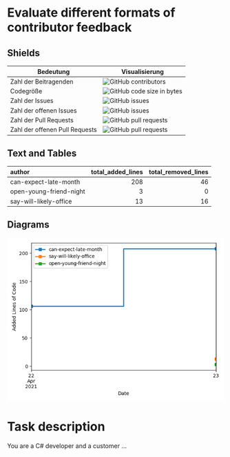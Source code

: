 # Evaluate different formats of contributor feedback

## Shields

| Bedeutung | Visualisierung |
|-----------|----------------|
| Zahl der Beitragenden | ![GitHub contributors](https://img.shields.io/github/contributors/SebastianZug/test_contributor_feedback) |
| Codegröße       | ![GitHub code size in bytes](https://img.shields.io/github/languages/code-size/SebastianZug/test_contributor_feedback) |
| Zahl der Issues | ![GitHub issues](https://img.shields.io/github/issues/SebastianZug/test_contributor_feedback)|
| Zahl der offenen Issues | ![GitHub issues](https://img.shields.io/github/issues-raw/SebastianZug/test_contributor_feedback)|
| Zahl der Pull Requests | ![GitHub pull requests](https://img.shields.io/github/issues-pr/SebastianZug/test_contributor_feedback)|
| Zahl der offenen Pull Requests | ![GitHub pull requests](https://img.shields.io/github/issues-pr-raw/SebastianZug/test_contributor_feedback)|

## Text and Tables
| author                  |   total_added_lines |   total_removed_lines |
|:------------------------|--------------------:|----------------------:|
| can-expect-late-month   |                 208 |                    46 |
| open-young-friend-night |                   3 |                     0 |
| say-will-likely-office  |                  13 |                    16 |
## Diagrams

![Bild](./statistics/AddedlinesOfCode.png)

# Task description

You are a C# developer and a customer ...
